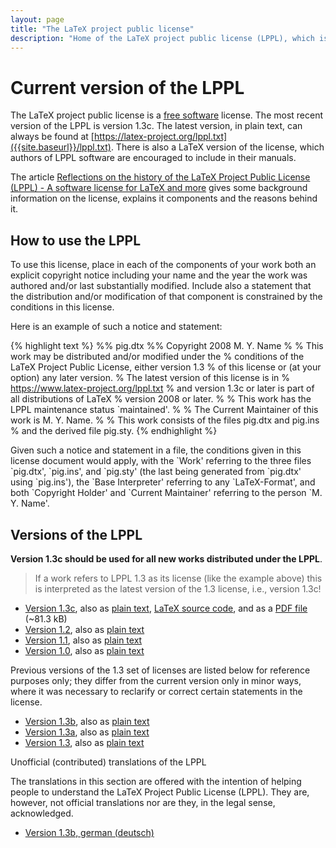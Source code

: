 ```yaml
---
layout: page
title: "The LaTeX project public license"
description: "Home of the LaTeX project public license (LPPL), which is a free software license. How to use LPPL, versions of LPPL."
---
```


# Current version of the LPPL

The LaTeX project public license is a [free software](https://www.debian.org/intro/free) license. The most recent version of the LPPL is version 1.3c. The latest version, in plain text, can always be found at [https://latex-project.org/lppl.txt]({{site.baseurl}}/lppl.txt). There is also a LaTeX version of the license, which authors of LPPL software are encouraged to include in their manuals.

The article <a href="{{site.baseurl}}/publications/2011-FMi-TUB-tb100mittbach-lppl-history.pdf" target="_blank" onclick="vgwPixelCall('47fddd07482e43119a3460a269650aa8');">Reflections on the history of the LaTeX Project Public License (LPPL) - A software license for LaTeX and more</a> gives some background information on the license, explains it components and the reasons behind it.

## How to use the LPPL

To use this license, place in each of the components of your work both an explicit copyright notice including your name and the year the work was authored and/or last substantially modified. Include also a statement that the distribution and/or modification of that component is constrained by the conditions in this license.

Here is an example of such a notice and statement: 

{% highlight text %}
%% pig.dtx
%% Copyright 2008 M. Y. Name
%
% This work may be distributed and/or modified under the
% conditions of the LaTeX Project Public License, either version 1.3
% of this license or (at your option) any later version.
% The latest version of this license is in
%   https://www.latex-project.org/lppl.txt
% and version 1.3c or later is part of all distributions of LaTeX
% version 2008 or later.
%
% This work has the LPPL maintenance status `maintained'.
% 
% The Current Maintainer of this work is M. Y. Name.
%
% This work consists of the files pig.dtx and pig.ins
% and the derived file pig.sty.
{% endhighlight %}

Given such a notice and statement in a file, the conditions given in this license document would apply, with the \`Work' referring to the three files \`pig.dtx', \`pig.ins', and \`pig.sty' (the last being generated from \`pig.dtx' using \`pig.ins'), the \`Base Interpreter' referring to any \`LaTeX-Format', and both \`Copyright Holder' and \`Current Maintainer' referring to the person `M. Y. Name'.

## Versions of the LPPL

**Version 1.3c should be used for all new works distributed under the LPPL**.

> If a work refers to LPPL 1.3 as its license (like the example above)
> this is interpreted as the latest version of the 1.3 license, i.e.,
> version 1.3c!

+ [Version 1.3c](lppl-1-3c/), also as [plain text](lppl-1-3c.txt), [LaTeX source code](lppl-1-3c.tex), and as a [PDF file](lppl-1-3c.pdf) (~81.3 kB)
+ [Version 1.2](lppl-1-2/), also as [plain text](lppl-1-2.txt)
+ [Version 1.1](lppl-1-1/), also as [plain text](lppl-1-1.txt)
+ [Version 1.0](lppl-1-0/), also as [plain text](lppl-1-0.txt)

Previous versions of the 1.3 set of licenses are listed below for reference purposes only; they differ from the current version only in minor ways, where it was necessary to reclarify or correct certain statements in the license. 

+ [Version 1.3b](lppl-1-3b/), also as [plain text](lppl-1-3b.txt)
+ [Version 1.3a](lppl-1-3a/), also as [plain text](lppl-1-3a.txt)
+ [Version 1.3](lppl-1-3/), also as [plain text](lppl-1-3.txt)

Unofficial (contributed) translations of the LPPL

The translations in this section are offered with the intention of helping people to understand the LaTeX Project Public License (LPPL). They are, however, not official translations nor are they, in the legal sense, acknowledged.

+ [Version 1.3b, german (deutsch)](lppl-1-3b_de/)
